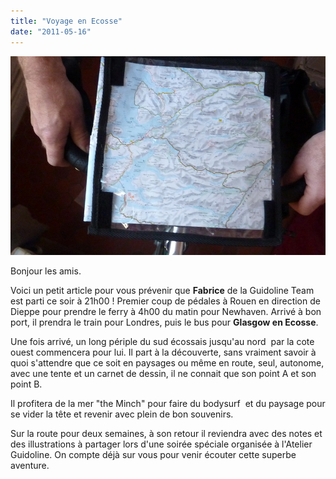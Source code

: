 ```yaml
---
title: "Voyage en Ecosse"
date: "2011-05-16"
---
```


[![](images/ecosse.jpg "ecosse")](http://www.guidoline.com/wp-content/uploads/2011/05/ecosse.jpg)

Bonjour les amis.

Voici un petit article pour vous prévenir que **Fabrice** de la Guidoline Team est parti ce soir à 21h00 ! Premier coup de pédales à Rouen en direction de Dieppe pour prendre le ferry à 4h00 du matin pour Newhaven. Arrivé à bon port, il prendra le train pour Londres, puis le bus pour **Glasgow en Ecosse**.

Une fois arrivé, un long périple du sud écossais jusqu'au nord  par la cote ouest commencera pour lui. Il part à la découverte, sans vraiment savoir à quoi s'attendre que ce soit en paysages ou même en route, seul, autonome, avec une tente et un carnet de dessin, il ne connait que son point A et son point B.

Il profitera de la mer "the Minch" pour faire du bodysurf  et du paysage pour se vider la tête et revenir avec plein de bon souvenirs.

Sur la route pour deux semaines, à son retour il reviendra avec des notes et des illustrations à partager lors d'une soirée spéciale organisée à l'Atelier Guidoline. On compte déjà sur vous pour venir écouter cette superbe aventure.
